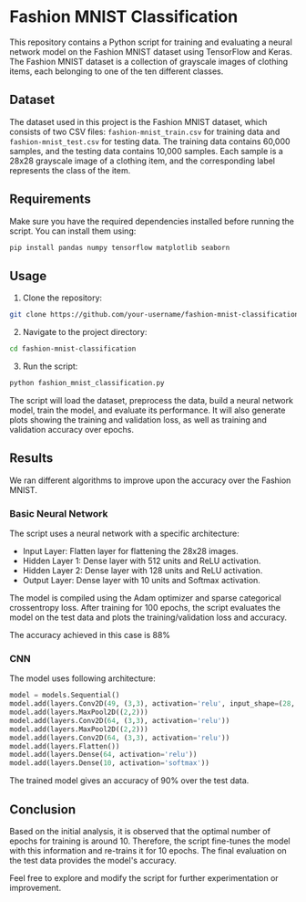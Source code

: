 # Fashion MNIST Classification

This repository contains a Python script for training and evaluating a neural network model on the Fashion MNIST dataset using TensorFlow and Keras. The Fashion MNIST dataset is a collection of grayscale images of clothing items, each belonging to one of the ten different classes.

## Dataset

The dataset used in this project is the Fashion MNIST dataset, which consists of two CSV files: `fashion-mnist_train.csv` for training data and `fashion-mnist_test.csv` for testing data. The training data contains 60,000 samples, and the testing data contains 10,000 samples. Each sample is a 28x28 grayscale image of a clothing item, and the corresponding label represents the class of the item.

## Requirements

Make sure you have the required dependencies installed before running the script. You can install them using:

```bash
pip install pandas numpy tensorflow matplotlib seaborn
```

## Usage

1. Clone the repository:

```bash
git clone https://github.com/your-username/fashion-mnist-classification.git
```

2. Navigate to the project directory:

```bash
cd fashion-mnist-classification
```

3. Run the script:

```bash
python fashion_mnist_classification.py
```

The script will load the dataset, preprocess the data, build a neural network model, train the model, and evaluate its performance. It will also generate plots showing the training and validation loss, as well as training and validation accuracy over epochs.

## Results

We ran different algorithms to improve upon the accuracy over the Fashion MNIST.

### Basic Neural Network

The script uses a neural network with a specific architecture:

- Input Layer: Flatten layer for flattening the 28x28 images.
- Hidden Layer 1: Dense layer with 512 units and ReLU activation.
- Hidden Layer 2: Dense layer with 128 units and ReLU activation.
- Output Layer: Dense layer with 10 units and Softmax activation.

The model is compiled using the Adam optimizer and sparse categorical crossentropy loss. After training for 100 epochs, the script evaluates the model on the test data and plots the training/validation loss and accuracy.

The accuracy achieved in this case is 88%

### CNN

The model uses following architecture:

```python
model = models.Sequential()
model.add(layers.Conv2D(49, (3,3), activation='relu', input_shape=(28, 28, 1)))
model.add(layers.MaxPool2D((2,2)))
model.add(layers.Conv2D(64, (3,3), activation='relu'))
model.add(layers.MaxPool2D((2,2)))
model.add(layers.Conv2D(64, (3,3), activation='relu'))
model.add(layers.Flatten())
model.add(layers.Dense(64, activation='relu'))
model.add(layers.Dense(10, activation='softmax'))
```

The trained model gives an accuracy of 90% over the test data.

## Conclusion

Based on the initial analysis, it is observed that the optimal number of epochs for training is around 10. Therefore, the script fine-tunes the model with this information and re-trains it for 10 epochs. The final evaluation on the test data provides the model's accuracy.

Feel free to explore and modify the script for further experimentation or improvement.